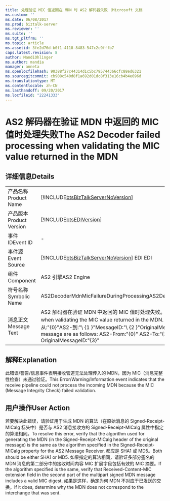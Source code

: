 ```yaml
---
title: 处理验证 MIC 值返回在 MDN 时 AS2 解码器失败 |Microsoft 文档
ms.custom: ''
ms.date: 06/08/2017
ms.prod: biztalk-server
ms.reviewer: ''
ms.suite: ''
ms.tgt_pltfrm: ''
ms.topic: article
ms.assetid: 3fe2d76d-b0f1-4118-8483-547c2c9fffb7
caps.latest.revision: 8
author: MandiOhlinger
ms.author: mandia
manager: anneta
ms.openlocfilehash: 90388f27c44314d1c5bc795744366cfc88ed6321
ms.sourcegitcommit: cb908c540d8f1a692d01dc8f313e16cb4b4e696d
ms.translationtype: MT
ms.contentlocale: zh-CN
ms.lasthandoff: 09/20/2017
ms.locfileid: "22241333"
---
```

# <a name="the-as2-decoder-failed-processing-when-validating-the-mic-value-returned-in-the-mdn"></a><span data-ttu-id="29308-102">AS2 解码器在验证 MDN 中返回的 MIC 值时处理失败</span><span class="sxs-lookup"><span data-stu-id="29308-102">The AS2 Decoder failed processing when validating the MIC value returned in the MDN</span></span>
## <a name="details"></a><span data-ttu-id="29308-103">详细信息</span><span class="sxs-lookup"><span data-stu-id="29308-103">Details</span></span>  
  
|||  
|-|-|  
|<span data-ttu-id="29308-104">产品名称</span><span class="sxs-lookup"><span data-stu-id="29308-104">Product Name</span></span>|[!INCLUDE[btsBizTalkServerNoVersion](../includes/btsbiztalkservernoversion-md.md)]|  
|<span data-ttu-id="29308-105">产品版本</span><span class="sxs-lookup"><span data-stu-id="29308-105">Product Version</span></span>|[!INCLUDE[btsEDIVersion](../includes/btsediversion-md.md)]|  
|<span data-ttu-id="29308-106">事件 ID</span><span class="sxs-lookup"><span data-stu-id="29308-106">Event ID</span></span>|-|  
|<span data-ttu-id="29308-107">事件源</span><span class="sxs-lookup"><span data-stu-id="29308-107">Event Source</span></span>|[!INCLUDE[btsBizTalkServerNoVersion](../includes/btsbiztalkservernoversion-md.md)]<span data-ttu-id="29308-108"> EDI</span><span class="sxs-lookup"><span data-stu-id="29308-108"> EDI</span></span>|  
|<span data-ttu-id="29308-109">组件</span><span class="sxs-lookup"><span data-stu-id="29308-109">Component</span></span>|<span data-ttu-id="29308-110">AS2 引擎</span><span class="sxs-lookup"><span data-stu-id="29308-110">AS2 Engine</span></span>|  
|<span data-ttu-id="29308-111">符号名称</span><span class="sxs-lookup"><span data-stu-id="29308-111">Symbolic Name</span></span>|<span data-ttu-id="29308-112">AS2DecoderMdnMicFailureDuringProcessing</span><span class="sxs-lookup"><span data-stu-id="29308-112">AS2DecoderMdnMicFailureDuringProcessing</span></span>|  
|<span data-ttu-id="29308-113">消息正文</span><span class="sxs-lookup"><span data-stu-id="29308-113">Message Text</span></span>|<span data-ttu-id="29308-114">AS2 解码器在验证 MDN 中返回的 MIC 值时处理失败。</span><span class="sxs-lookup"><span data-stu-id="29308-114">The AS2 Decoder failed processing when validating the MIC value returned in the MDN.</span></span>  <span data-ttu-id="29308-115">MDN 消息的详细信息如下所示： AS2-从:"{0}"AS2-到:"\ {1 \}"MessageID:"\ {2 \}"OriginalMessageID:"\ {3\}"</span><span class="sxs-lookup"><span data-stu-id="29308-115">Details of the MDN message are as follows:  AS2-From:"{0}" AS2-To:"{1}" MessageID:"{2}" OriginalMessageID:"{3}"</span></span>|  
  
## <a name="explanation"></a><span data-ttu-id="29308-116">解释</span><span class="sxs-lookup"><span data-stu-id="29308-116">Explanation</span></span>  
 <span data-ttu-id="29308-117">此错误/警告/信息事件表明接收管道无法处理传入的 MDN，因为 MIC（消息完整性检查）未通过验证。</span><span class="sxs-lookup"><span data-stu-id="29308-117">This Error/Warning/Information event indicates that the receive pipeline could not process the incoming MDN because the MIC (Message Integrity Check) failed validation.</span></span>  
  
## <a name="user-action"></a><span data-ttu-id="29308-118">用户操作</span><span class="sxs-lookup"><span data-stu-id="29308-118">User Action</span></span>  
 <span data-ttu-id="29308-119">若要解决此错误，请验证用于生成 MDN 的算法（在原始消息的 Signed-Receipt-MICalg 标头中）是否与 AS2 消息接收方的 Signed-Receipt-MICalg 属性中指定的算法相同。</span><span class="sxs-lookup"><span data-stu-id="29308-119">To resolve this error, verify that the algorithm used for generating the MDN (in the Signed-Receipt-MICalg header of the original message) is the same as the algorithm specified in the Signed-Receipt-MICalg property for the AS2 Message Receiver.</span></span> <span data-ttu-id="29308-120">都应是 SHA1 或 MD5。</span><span class="sxs-lookup"><span data-stu-id="29308-120">Both should be either SHA1 or MD5.</span></span> <span data-ttu-id="29308-121">如果指定的算法相同，请验证多部分签名的 MDN 消息的第二部分中的接收时间内容 MIC 扩展字段包括有效的 MIC 摘要。</span><span class="sxs-lookup"><span data-stu-id="29308-121">If the algorithm specified is the same, verify that Received-Content-MIC extension field in the second part of the multipart signed MDN message includes a valid MIC digest.</span></span> <span data-ttu-id="29308-122">如果是这样，确定为何 MDN 不对应于已发送的交换。</span><span class="sxs-lookup"><span data-stu-id="29308-122">If it does, determine why the MDN does not correspond to the interchange that was sent.</span></span>